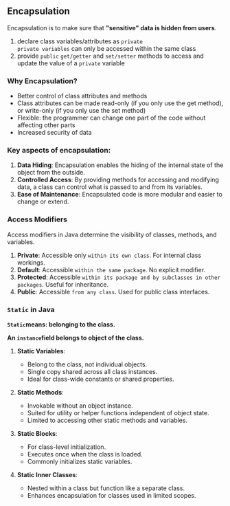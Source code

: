 ## Encapsulation

Encapsulation is to make sure that <strong>"sensitive" data is hidden from users</strong>.<br>

1. declare class variables/attributes as `private`<br>
   `private variables` can only be accessed within the same class
2. provide `public` `get/getter` and `set/setter` methods to access and update the value of a `private` variable

### Why Encapsulation?

- Better control of class attributes and methods
- Class attributes can be made read-only (if you only use the get method), or write-only (if you only use the set method)
- Flexible: the programmer can change one part of the code without affecting other parts
- Increased security of data

### Key aspects of encapsulation:

1. **Data Hiding**: Encapsulation enables the hiding of the internal state of the object from the outside.
2. **Controlled Access**: By providing methods for accessing and modifying data, a class can control what is passed to and from its variables.
3. **Ease of Maintenance**: Encapsulated code is more modular and easier to change or extend.

### Access Modifiers

Access modifiers in Java determine the visibility of classes, methods, and variables.

1. **Private**: Accessible only `within its own class`. For internal class workings.
2. **Default**: Accessible `within the same package`. No explicit modifier.
3. **Protected**: Accessible `within its package and by subclasses in other packages`. Useful for inheritance.
4. **Public**: Accessible `from any class`. Used for public class interfaces.

### `Static` in Java
<strong>`Static`means: belonging to the class.</strong><br>

<strong>An `instance`field belongs to object of the class.</strong>

1. **Static Variables**:
   - Belong to the class, not individual objects.
   - Single copy shared across all class instances.
   - Ideal for class-wide constants or shared properties.

2. **Static Methods**:
   - Invokable without an object instance.
   - Suited for utility or helper functions independent of object state.
   - Limited to accessing other static methods and variables.

3. **Static Blocks**:
   - For class-level initialization.
   - Executes once when the class is loaded.
   - Commonly initializes static variables.

4. **Static Inner Classes**:
   - Nested within a class but function like a separate class.
   - Enhances encapsulation for classes used in limited scopes.
